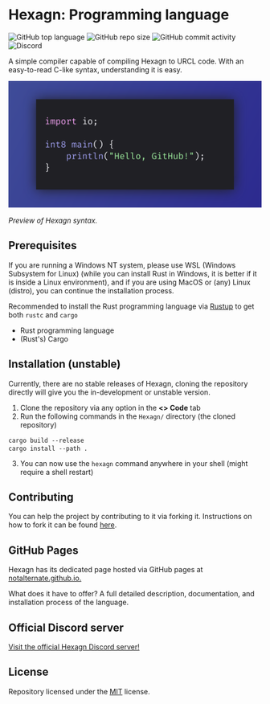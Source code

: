 # Hexagn: Programming language

![GitHub top language](https://img.shields.io/github/languages/top/GameBuilder202/hexagn-rust?color=7047EF&style=flat-square)
![GitHub repo size](https://img.shields.io/github/repo-size/GameBuilder202/hexagn-rust?color=7047EF&style=flat-square)
![GitHub commit activity](https://img.shields.io/github/commit-activity/m/GameBuilder202/hexagn-rust?color=7047EF&style=flat-square)
![Discord](https://img.shields.io/discord/1015615296939233340?color=7047EF&style=flat-square)

A simple compiler capable of compiling Hexagn to URCL code. With an easy-to-read C-like syntax, understanding it is easy.

<p align="center"><img alt="Hexagn's syntax" src="./syntax.svg"></p>

*Preview of Hexagn syntax.*

## Prerequisites

If you are running a Windows NT system, please use WSL (Windows Subsystem for Linux) (while you can install Rust in Windows, it is better if it is inside a Linux environment), and if you are using MacOS or (any) Linux (distro), you can continue the installation process.

Recommended to install the Rust programming language via [Rustup](https://rustup.rs) to get both `rustc` and `cargo`

- Rust programming language
- (Rust's) Cargo

## Installation (unstable)

Currently, there are no stable releases of Hexagn, cloning the repository directly will give you the in-development or unstable version.

1. Clone the repository via any option in the **<> Code** tab
2. Run the following commands in the `Hexagn/` directory (the cloned repository)
```
cargo build --release
cargo install --path .
```
3. You can now use the `hexagn` command anywhere in your shell (might require a shell restart)

## Contributing

You can help the project by contributing to it via forking it. Instructions on how to fork it can be found [here](https://docs.github.com/en/get-started/quickstart/contributing-to-projects).

## GitHub Pages

Hexagn has its dedicated page hosted via GitHub pages at [notalternate.github.io.](https://notalternate.github.io/hexagn/)

What does it have to offer? A full detailed description, documentation, and installation process of the language.

## Official Discord server

[Visit the official Hexagn Discord server!](https://discord.gg/invite/t75crS5XBe)

## License

Repository licensed under the [MIT](LICENSE) license.